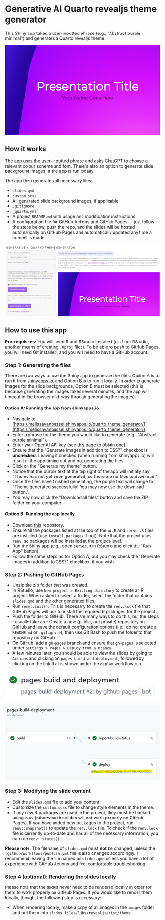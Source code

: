 # Generative AI Quarto revealjs theme generator

This Shiny app takes a user-inputted phrase (e.g., "Abstract purple minimal") and generates a Quarto revealjs theme. 

![](www/demo.png)

## How it works

The app uses the user-inputted phrase and asks ChatGPT to choose a relevant colour scheme and font. There's also an option to generate slide background images, if the app is run locally. 

The app then generates all necessary files: 

* `slides.qmd`
* `custom.scss`
* All generated slide background images, if applicable
* `.gitignore`
* `_quarto.yml`
* A project `README.md` with usage and modification instructions
* A configuration file for GitHub Actions and GitHub Pages -- just follow the steps below, push the repo, and the slides will be hosted automatically on GitHub Pages and automatically updated any time a commit is made.

![](www/app_screenshot.png)

## How to use this app

**Pre-requisites:** You will need R and RStudio installed (or if not RStudio, another means of creating `.Rproj` files). To be able to push to GitHub Pages, you will need Git installed, and you will need to have a GitHub account. 

### Step 1: Generating the files

There are two ways to use the Shiny app to generate the files. Option A is to run it from [shinyapps.io](https://melissavanbussel.shinyapps.io/quarto_theme_generator/), and Option B is to run it locally. In order to generate images for the slide backgrounds, Option B must be selected (this is because generating the images takes several minutes, and the app will timeout in the browser mid-way through generating the images). 

#### Option A: Running the app from shinyapps.io 

* Navigate to [https://melissavanbussel.shinyapps.io/quarto_theme_generator/](https://melissavanbussel.shinyapps.io/quarto_theme_generator/).
* Enter a phrase for the theme you would like to generate (e.g., "Abstract purple minimal").
* Enter your OpenAI API key (see [this page](https://openai.com/index/openai-api/) to obtain one).
* Ensure that the "Generate images in addition to CSS?" checkbox is **unchecked**. Leaving it checked (when running from shinyapps.io) will result in the app timing out and not generating the files. 
* Click on the "Generate my theme" button.
* Notice that the purple text at the top right of the app will initially say "Theme has not yet been generated, so there are no files to download."
* Once the files have finished generating, the purple text will change to "Theme generated successfully! You may now use the download button.".
* You may now click the "Download all files" button and save the ZIP folder on your computer. 

#### Option B: Running the app locally

* Download [this](https://github.com/melissavanbussel/theme-generator) repository.
* Ensure all the packages listed at the top of the `ui.R` and `server.R` files are installed (use `install.packages` if not). Note that the project uses `renv`, so packages will be installed at the project-level.
* Run the Shiny app (e.g., open `server.R` in RStudio and click the "Run App" button).
* Follow the same steps as for Option A, but you may check the "Generate images in addition to CSS?" checkbox, if you wish. 

### Step 2: Pushing to GitHub Pages 

* Unzip the zip folder that was created. 
* In RStudio, use `New project > Existing directory` to create an R project. When asked to select a folder, select the folder that contains `slides.qmd` and the other generated files.
* Run `renv::init()`. This is necessary to create the `renv.lock` file that GitHub Pages will use to install the required R packages for the project. 
* Push the folder to GitHub. There are many ways to do this, but the steps I usually take are: Create a new (public, not private) repository on GitHub and leave the default configuration options (i.e., do not create a `README.md` or `.gitignore`), then use Git Bash to push the folder to that repository on GitHub. 
* On GitHub, add a `gh-pages` branch and ensure that `gh-pages` is selected under `Settings > Pages > Deploy from a branch`.
* A few minutes later, you should be able to view the slides by going to `Actions` and clicking on `pages build and deployment`, followed by clicking on the link that is shown under the `deploy` workflow run.

![](www/pages_build_and_deployment.png)

![](www/deploy_link.png)

### Step 3: Modifying the slide content

* Edit the `slides.qmd` file to add your content.
* Customize the `custom.scss` file to change style elements in the theme. 
* If any new R packages are used in the project, they must be tracked using `renv` (otherwise the slides will not work properly on GitHub Pages). If you have added new packages to the project, run `renv::snapshot()` to update the `renv.lock` file. To check if the `renv.lock` file is currently up-to-date and has all of the necessary information, you can run `renv::status()`. 

**Please note:** The filename of `slides.qmd` must **not** be changed, unless the `.github/workflows/publish.yml` file is also changed accordingly. I recommend leaving the file named as `slides.qmd` unless you have a lot of experience with GitHub Actions and feel comfortable troubleshooting.

### Step 4 (optional): Rendering the slides locally

Please note that the slides never need to be rendered locally in order for them to work properly on GitHub Pages. If you would like to render them locally, though, the following step is necessary: 

* When rendering locally, make a copy of all images in the `images` folder and put them into `slides_files/libs/revealjs/dist/theme`. 